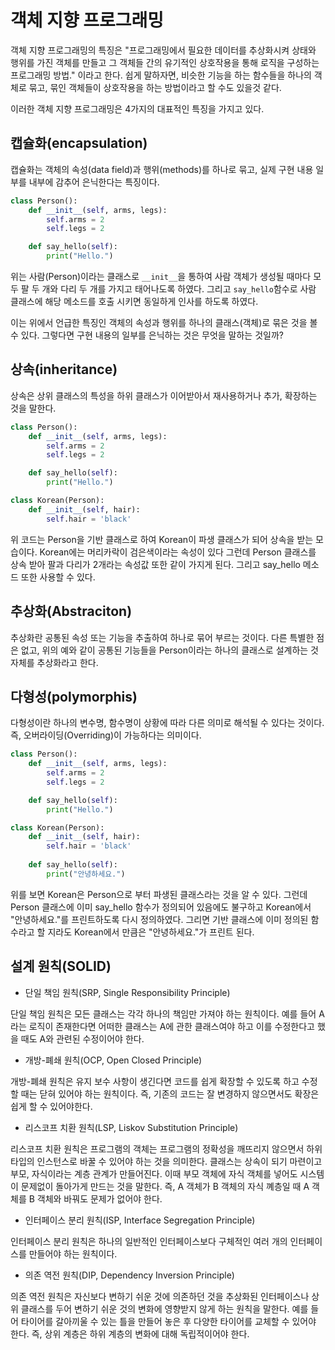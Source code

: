 # 객체 지향 프로그래밍

객체 지향 프로그래밍의 특징은 "프로그래밍에서 필요한 데이터를 추상화시켜 상태와 행위를 가진 객체를 만들고 그 객체들 간의 유기적인 상호작용을 통해 로직을 구성하는 프로그래밍 방법." 이라고 한다. 쉽게 말하자면, 비슷한 기능을 하는 함수들을 하나의 객체로 묶고, 묶인 객체들이 상호작용을 하는 방법이라고 할 수도 있을것 같다.

이러한 객체 지향 프로그래밍은 4가지의 대표적인 특징을 가지고 있다.

## 캡슐화(encapsulation)

캡슐화는 객체의 속성(data field)과 행위(methods)를 하나로 묶고, 실제 구현 내용 일부를 내부에 감추어 은닉한다는 특징이다.

```python
class Person():
    def __init__(self, arms, legs):
        self.arms = 2
        self.legs = 2

    def say_hello(self):
        print("Hello.")
```

위는 사람(Person)이라는 클래스로 `__init__`을 통하여 사람 객체가 생성될 때마다 모두 팔 두 개와 다리 두 개를 가지고 태어나도록 하였다. 그리고 `say_hello`함수로 사람 클래스에 해당 메소드를 호출 시키면 동일하게 인사를 하도록 하였다.

이는 위에서 언급한 특징인 객체의 속성과 행위를 하나의 클래스(객체)로 묶은 것을 볼 수 있다. 그렇다면 구현 내용의 일부를 은닉하는 것은 무엇을 말하는 것일까?

## 상속(inheritance)

상속은 상위 클래스의 특성을 하위 클래스가 이어받아서 재사용하거나 추가, 확장하는 것을 말한다.

```python
class Person():
    def __init__(self, arms, legs):
        self.arms = 2
        self.legs = 2

    def say_hello(self):
        print("Hello.")

class Korean(Person):
    def __init__(self, hair):
        self.hair = 'black'
```

위 코드는 Person을 기반 클래스로 하여 Korean이 파생 클래스가 되어 상속을 받는 모습이다. Korean에는 머리카락이 검은색이라는 속성이 있다 그런데 Person 클래스를 상속 받아 팔과 다리가 2개라는 속성값 또한 같이 가지게 된다. 그리고 say_hello 메소드 또한 사용할 수 있다.

## 추상화(Abstraciton)

추상화란 공통된 속성 또는 기능을 추출하여 하나로 묶어 부르는 것이다. 다른 특별한 점은 없고, 위의 예와 같이 공통된 기능들을 Person이라는 하나의 클래스로 설계하는 것 자체를 추상화라고 한다.

## 다형성(polymorphis)

다형성이란 하나의 변수명, 함수명이 상황에 따라 다른 의미로 해석될 수 있다는 것이다. 즉, 오버라이딩(Overriding)이 가능하다는 의미이다.

```python
class Person():
    def __init__(self, arms, legs):
        self.arms = 2
        self.legs = 2

    def say_hello(self):
        print("Hello.")

class Korean(Person):
    def __init__(self, hair):
        self.hair = 'black'
    
    def say_hello(self):
        print("안녕하세요.")
```

위를 보면 Korean은 Person으로 부터 파생된 클래스라는 것을 알 수 있다. 그런데 Person 클래스에 이미 say_hello 함수가 정의되어 있음에도 불구하고 Korean에서 "안녕하세요."를 프린트하도록 다시 정의하였다. 그리면 기반 클래스에 이미 정의된 함수라고 할 지라도 Korean에서 만큼은 "안녕하세요."가 프린트 된다.

## 설계 원칙(SOLID)

* 단일 책임 원칙(SRP, Single Responsibility Principle)

단일 책임 원칙은 모든 클래스는 각각 하나의 책임만 가져야 하는 원칙이다. 예를 들어 A라는 로직이 존재한다면 어떠한 클래스는 A에 관한 클래스여야 하고 이를 수정한다고 했을 때도 A와 관련된 수정이어야 한다.

* 개방-폐쇄 원칙(OCP, Open Closed Principle)

개방-폐쇄 원칙은 유지 보수 사항이 생긴다면 코드를 쉽게 확장할 수 있도록 하고 수정할 때는 닫혀 있어야 하는 원칙이다. 즉, 기존의 코드는 잘 변경하지 않으면서도 확장은 쉽게 할 수 있어야한다.

* 리스코프 치환 원칙(LSP, Liskov Substitution Principle)

리스코프 치환 원칙은 프로그램의 객체는 프로그램의 정확성을 깨뜨리지 않으면서 하위 타입의 인스턴스로 바꿀 수 있어야 하는 것을 의미한다. 클래스는 상속이 되기 마련이고 부모, 자식이라는 계층 관계가 만들어진다. 이때 부모 객체에 자식 객체를 넣어도 시스템이 문제없이 돌아가게 만드는 것을 말한다. 즉, A 객체가 B 객체의 자식 꼐층일 때 A 객체를 B 객체와 바꿔도 문제가 없어야 한다.

* 인터페이스 분리 원칙(ISP, Interface Segregation Principle)

인터페이스 분리 원칙은 하나의 일반적인 인터페이스보다 구체적인 여러 개의 인터페이스를 만들어야 하는 원칙이다.

* 의존 역전 원칙(DIP, Dependency Inversion Principle)

의존 역전 원칙은 자신보다 변하기 쉬운 것에 의존하던 것을 추상화된 인터페이스나 상위 클래스를 두어 변하기 쉬운 것의 변화에 영향받지 않게 하는 원칙을 말한다. 예를 들어 타이어를 갈아끼울 수 있는 틀을 만들어 놓은 후 다양한 타이어를 교체할 수 있어야 한다. 즉, 상위 계층은 하위 계층의 변화에 대해 독립적이어야 한다.
